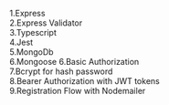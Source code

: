 1.Express <br>
2.Express Validator <br>
3.Typescript <br>
4.Jest <br>
5.MongoDb <br>
6.Mongoose
6.Basic Authorization <br>
7.Bcrypt for hash password <br>
8.Bearer Authorization with JWT tokens <br>
9.Registration Flow with Nodemailer <br>
